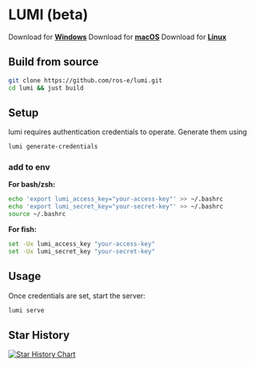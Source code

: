 # LUMI (beta)

Download for [**Windows**](https://github.com/ros-e/lumi/releases)
Download for [**macOS**](https://github.com/ros-e/lumi/releases)
Download for [**Linux**](https://github.com/ros-e/lumi/releases)

## Build from source
```sh
git clone https://github.com/ros-e/lumi.git
cd lumi && just build
```

## Setup
lumi requires authentication credentials to operate. Generate them using
```sh
lumi generate-credentials
```
### add to env
**For bash/zsh:**
```sh
echo 'export lumi_access_key="your-access-key"' >> ~/.bashrc
echo 'export lumi_secret_key="your-secret-key"' >> ~/.bashrc
source ~/.bashrc
```

**For fish:**
```sh
set -Ux lumi_access_key "your-access-key"
set -Ux lumi_secret_key "your-secret-key"
```

## Usage
Once credentials are set, start the server:
```sh
lumi serve
```


## Star History

<a href="https://www.star-history.com/#ros-e/lumi&Date">
 <picture>
   <source media="(prefers-color-scheme: dark)" srcset="https://api.star-history.com/svg?repos=ros-e/lumi&type=Date&theme=dark" />
   <source media="(prefers-color-scheme: light)" srcset="https://api.star-history.com/svg?repos=ros-e/lumi&type=Date" />
   <img alt="Star History Chart" src="https://api.star-history.com/svg?repos=ros-e/lumi&type=Date" />
 </picture>
</a>
